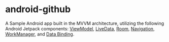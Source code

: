 # android-github
A Sample Android app built in the MVVM architecture, utilizing the following Android Jetpack components: [ViewModel](https://developer.android.com/topic/libraries/architecture/viewmodel), [LiveData](https://developer.android.com/topic/libraries/architecture/livedata), [Room](https://developer.android.com/topic/libraries/architecture/room), [Navigation](https://developer.android.com/topic/libraries/architecture/navigation.html), [WorkManager](https://developer.android.com/topic/libraries/architecture/workmanager), and [Data Binding](https://developer.android.com/topic/libraries/data-binding).
